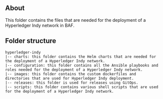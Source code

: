 [//]: # (##############################################################################################)
[//]: # (Copyright Accenture. All Rights Reserved.)
[//]: # (SPDX-License-Identifier: Apache-2.0)
[//]: # (##############################################################################################)

## About
This folder contains the files that are needed for the deployment of a Hyperledger Indy network in BAF. 

## Folder structure
```
hyperledger-indy
|-- charts: this folder contains the Helm charts that are needed for the deployment of a Hyperledger Indy network.
|-- configuration: this folder contains all the Ansible playbooks and roles needed for the deployment of a Hyperledger Indy network.
|-- images: this folder contains the custom dockerfiles and directories that are used for Hyperledger Indy deployment.
|-- releases: this folder is used for releases using GitOps.
|-- scripts: this folder contains various shell scripts that are used for the deployment of a Hyperledger Indy network.
```
